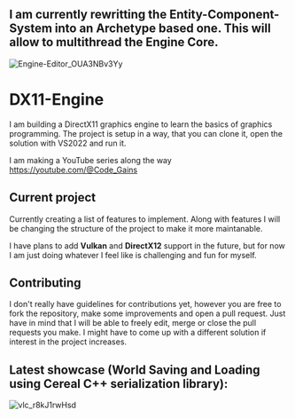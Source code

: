 ## I am currently rewritting the Entity-Component-System into an Archetype based one. This will allow to multithread the Engine Core.
![Engine-Editor_OUA3NBv3Yy](https://github.com/Code-Gains/DX11-Engine/assets/22920179/e4b8a312-f984-4572-8de4-1554602c8673)

# DX11-Engine

I am building a DirectX11 graphics engine to learn the basics of graphics programming. The project is setup in a way, that you can clone it, open the solution with VS2022 and run it.

I am making a YouTube series along the way https://youtube.com/@Code_Gains
## Current project
Currently creating a list of features to implement. Along with features I will be changing the structure of the project to make it more maintanable.
  
I have plans to add **Vulkan** and **DirectX12** support in the future, but for now I am just doing whatever I feel like is challenging and fun for myself.
  
## Contributing
I don't really have guidelines for contributions yet, however you are free to fork the repository, make some improvements and open a pull request. Just have in mind that I will be able to freely edit, merge or close the pull requests you make. I might have to come up with a different solution if interest in the project increases.

## Latest showcase (World Saving and Loading using Cereal C++ serialization library):

![vlc_r8kJ1rwHsd](https://github.com/Code-Gains/DX11-Engine/assets/22920179/6592d6b9-c3eb-4cd7-ab54-15a92cbd1b1b)

